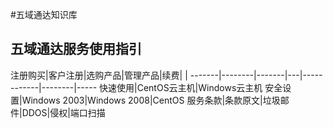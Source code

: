 <!-- --- title: 五域通达知识库 -->
#五域通达知识库

## 五域通达服务使用指引

注册购买|客户注册|选购产品|管理产品|续费| |
-------|--------|-------|---|------------|--------|-----
快速使用|CentOS云主机|Windows云主机
安全设置|Windows 2003|Windows 2008|CentOS
服务条款|条款原文|垃圾邮件|DDOS|侵权|端口扫描